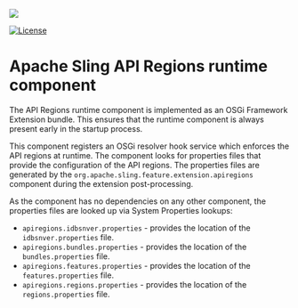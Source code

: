 [<img src="http://sling.apache.org/res/logos/sling.png"/>](http://sling.apache.org)

[![License](https://img.shields.io/badge/License-Apache%202.0-blue.svg)](https://www.apache.org/licenses/LICENSE-2.0)

# Apache Sling API Regions runtime component

The API Regions runtime component is implemented as an OSGi Framework Extension bundle.
This ensures that the runtime component is always present early in the startup process.

This component registers an OSGi resolver hook service which enforces the API regions at runtime. The component looks for properties files that provide the configuration of the API regions. The properties files are generated by the `org.apache.sling.feature.extension.apiregions` component during the extension post-processing.

As the component has no dependencies on any other component, the properties files are looked up via System Properties lookups:

* `apiregions.idbsnver.properties` - provides the location of the `idbsnver.properties` file.
* `apiregions.bundles.properties` - provides the location of the `bundles.properties` file.
* `apiregions.features.properties` - provides the location of the `features.properties` file.
* `apiregions.regions.properties` - provides the location of the `regions.properties` file.
